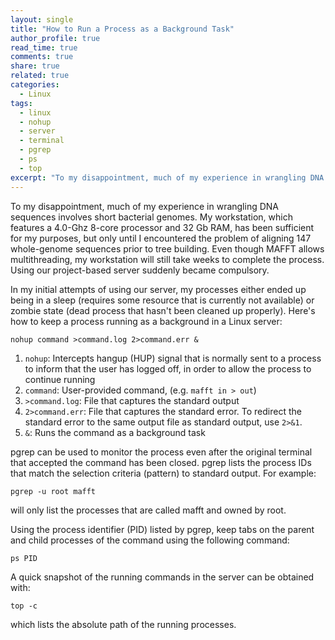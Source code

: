 ```yaml
---
layout: single
title: "How to Run a Process as a Background Task"
author_profile: true
read_time: true
comments: true
share: true
related: true
categories:
  - Linux
tags:
  - linux
  - nohup
  - server
  - terminal
  - pgrep
  - ps
  - top
excerpt: "To my disappointment, much of my experience in wrangling DNA sequences involves short bacterial genomes. My workstation, which features a 4.0-Ghz 8-core processor and 32 Gb RAM, has been sufficient for my purposes thus far, but only until I encountered the problem of aligning 147 whole-genome sequences prior to tree building. Even though MAFFT allows multithreading, my workstation would still take weeks to complete the process. Using our project-based server suddenly became necessary."
---
```


To my disappointment, much of my experience in wrangling DNA sequences involves short bacterial genomes. My workstation, which features a 4.0-Ghz 8-core processor and 32 Gb RAM, has been sufficient for my purposes, but only until I encountered the problem of aligning 147 whole-genome sequences prior to tree building. Even though MAFFT allows multithreading, my workstation will still take weeks to complete the process. Using our project-based server suddenly became compulsory.

<!-- readmore -->

In my initial attempts of using our server, my processes either ended up being in a sleep (requires some resource that is currently not available) or zombie state (dead process that hasn't been cleaned up properly). Here's how to keep a process running as a background in a Linux server:

```
nohup command >command.log 2>command.err &
```

1. ```nohup```: Intercepts hangup (HUP) signal that is normally sent to a process to inform that the user has logged off, in order to allow the process to continue running
2. ```command```: User-provided command, (e.g. ```mafft in > out```)
3. ```>command.log```: File that captures the standard output
4. ```2>command.err```: File that captures the standard error. To redirect the standard error to the same output file as standard output, use ```2>&1```.
5. ```&```: Runs the command as a background task

pgrep can be used to monitor the process even after the original terminal that accepted the command has been closed. pgrep lists the process IDs that match the selection criteria (pattern) to standard output. For example:

```
pgrep -u root mafft
```

will only list the processes that are called mafft and owned by root.

Using the process identifier (PID) listed by pgrep, keep tabs on the parent and child processes of the command using the following command:

```
ps PID
```

A quick snapshot of the running commands in the server can be obtained with:

```
top -c
```

which lists the absolute path of the running processes.
